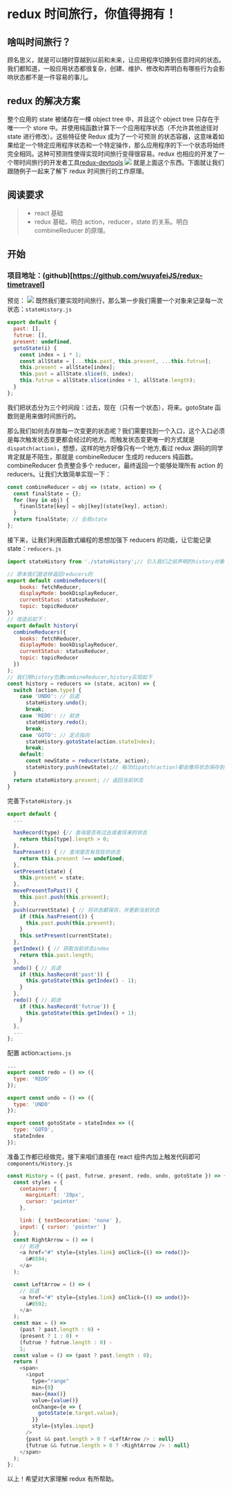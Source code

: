 # redux 时间旅行，你值得拥有！

## 啥叫时间旅行？

顾名思义，就是可以随时穿越到以前和未来，让应用程序切换到任意时间的状态。我们都知道，一般应用状态都很复杂，创建、维护、修改和弄明白有哪些行为会影响状态都不是一件容易的事儿。

## redux 的解决方案

整个应用的 state 被储存在一棵 object tree 中，并且这个 object tree 只存在于唯一一个 store 中。并使用纯函数计算下一个应用程序状态（不允许其他途径对 state 进行修改）。这些特征使 Redux 成为了一个可预测 的状态容器，这意味着如果给定一个特定应用程序状态和一个特定操作，那么应用程序的下一个状态将始终完全相同。这种可预测性使得实现时间旅行变得很容易。redux 也相应的开发了一个带时间旅行的开发者工具[redux-devtools](https://github.com/reduxjs/redux-devtools)
![](src/assets/images/slider.jpg)
就是上面这个东西。下面就让我们跟随例子一起来了解下 redux 时间旅行的工作原理。

## 阅读要求

> * react 基础
> * redux 基础，明白 action，reducer，state 的关系。明白 combineReducer 的原理。

## 开始

### 项目地址：(github)[https://github.com/wuyafeiJS/redux-timetravel]

预览：
![](src/assets/images/preview.gif)
既然我们要实现时间旅行，那么第一步我们需要一个对象来记录每一次状态：`stateHistory.js`

```js
export default {
  past: [],
  futrue: [],
  present: undefined,
  gotoState(i) {
    const index = i * 1;
    const allState = [...this.past, this.present, ...this.futrue];
    this.present = allState[index];
    this.past = allState.slice(0, index);
    this.futrue = allState.slice(index + 1, allState.length);
  }
};
```

我们把状态分为三个时间段：过去，现在（只有一个状态），将来。gotoState 函数则是用来做时间旅行的。

那么我们如何去存放每一次变更的状态呢？我们需要找到一个入口，这个入口必须是每次触发状态变更都会经过的地方。而触发状态变更唯一的方式就是`dispatch(action)`，想想，这样的地方好像只有一个地方,看过 redux 源码的同学肯定就是不陌生，那就是 combineReducer 生成的 reducers 纯函数。
combineReducer 负责整合多个 reducer，最终返回一个能够处理所有 action 的 reducers。让我们大致简单实现一下：

```js
const combineReducer = obj => (state, action) => {
  const finalState = {};
  for (key in obj) {
    finanlState[key] = obj[key](state[key], action);
  }
  return finalState; // 全局state
};
```

接下来，让我们利用函数式编程的思想加强下 reducers 的功能，让它能记录 state：`reducers.js`

```js
import stateHistory from './stateHistory';// 引入我们之前声明的history对象

// 原本我们是这样返回reducers的
export default combineReducers({
    books: fetchReducer,
    displayMode: bookDisplayReducer,
    currentStatus: statusReducer,
    topic: topicReducer
})
// 改造后如下：
export default history(
  combineReducers({
    books: fetchReducer,
    displayMode: bookDisplayReducer,
    currentStatus: statusReducer,
    topic: topicReducer
  })
);
// 我们用history包裹combineReducer,history实现如下
const history = reducers => (state, aciton) => {
  switch (action.type) {
    case 'UNDO': // 后退
      stateHistory.undo();
      break;
    case 'REDO': // 前进
      stateHistory.redo();
      break;
    case 'GOTO': // 定点指向
      stateHistory.gotoState(action.stateIndex);
      break;
    default:
      const newState = reducer(state, action);
      stateHistory.push(newState);// 每次dipatch(action)都会像将状态保存到stateHistory
  }
  return stateHistory.present; // 返回当前状态
}
```

完善下`stateHistory.js`

```js
export default {
  ...

  hasRecord(type) {// 查询是否有过去或者将来的状态
    return this[type].length > 0;
  },
  hasPresent() { // 查询是否有现在的状态
    return this.present !== undefined;
  },
  setPresent(state) {
    this.present = state;
  },
  movePresentToPast() {
    this.past.push(this.present);
  },
  push(currentState) { // 将状态都保存，并更新当前状态
    if (this.hasPresent()) {
      this.past.push(this.present);
    }
    this.setPresent(currentState);
  },
  getIndex() { // 获取当前状态index
    return this.past.length;
  },
  undo() { // 后退
    if (this.hasRecord('past')) {
      this.gotoState(this.getIndex() - 1);
    }
  },
  redo() { // 前进
    if (this.hasRecord('futrue')) {
      this.gotoState(this.getIndex() + 1);
    }
  },
  ...
};
```

配置 action:`actions.js`

```js
...
export const redo = () => ({
  type: 'REDO'
});

export const undo = () => ({
  type: 'UNDO'
});

export const gotoState = stateIndex => ({
  type: 'GOTO',
  stateIndex
});
```

准备工作都已经做完，接下来咱们直接在 react 组件内加上触发代码即可`components/History.js`

```js
const History = ({ past, futrue, present, redo, undo, gotoState }) => {
  const styles = {
    container: {
      marginLeft: '20px',
      cursor: 'pointer'
    },

    link: { textDecoration: 'none' },
    input: { cursor: 'pointer' }
  };
  const RightArrow = () => (
    // 前进
    <a href="#" style={styles.link} onClick={() => redo()}>
      &#8594;
    </a>
  );

  const LeftArrow = () => (
    // 后退
    <a href="#" style={styles.link} onClick={() => undo()}>
      &#8592;
    </a>
  );
  const max = () =>
    (past ? past.length : 0) +
    (present ? 1 : 0) +
    (futrue ? futrue.length : 0) -
    1;
  const value = () => (past ? past.length : 0);
  return (
    <span>
      <input
        type="range"
        min={0}
        max={max()}
        value={value()}
        onChange={e => {
          gotoState(e.target.value);
        }}
        style={styles.input}
      />
      {past && past.length > 0 ? <LeftArrow /> : null}
      {futrue && futrue.length > 0 ? <RightArrow /> : null}
    </span>
  );
};
```

以上！希望对大家理解 redux 有所帮助。
